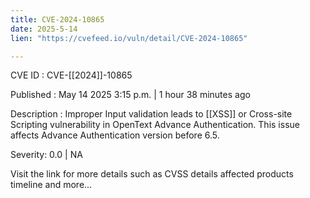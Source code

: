```yaml
---
title: CVE-2024-10865
date: 2025-5-14
lien: "https://cvefeed.io/vuln/detail/CVE-2024-10865"

---
```


CVE ID : CVE-[[2024]]-10865

Published :  May 14
2025
3:15 p.m. | 1 hour
38 minutes ago

Description : Improper Input validation leads to [[XSS]] or Cross-site Scripting vulnerability in OpenText Advance Authentication. This issue affects Advance Authentication version before 6.5.

Severity: 0.0 | NA

Visit the link for more details
such as CVSS details
affected products
timeline
and more...
